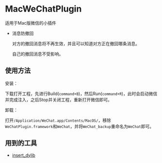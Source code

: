 MacWeChatPlugin
===============
适用于Mac版微信的小插件

* 消息防撤回

  对方的撤回消息将不再生效，并且可以知道对方正在撤回哪条消息。
  
  自己的撤回消息不受影响。
  
  

使用方法
------
安装：

下载打开工程，先进行Build(`command+B`)，然后Run(`command+R`)，此时会启动微信并完成注入，之后Stop并关闭工程，重新打开微信即可。

卸载：

打开`/Application/WeChat.app/Contents/MacOS/`，移除`WeChatPlugin.framework`和`WeChat`，并将`WeChat_backup`重命名为`WeChat`即可。

用到的工具
--------
* [insert_dylib](https://github.com/Tyilo/insert_dylib)
